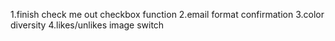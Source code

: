 1.finish check me out checkbox function
2.email format confirmation
3.color diversity
4.likes/unlikes image switch